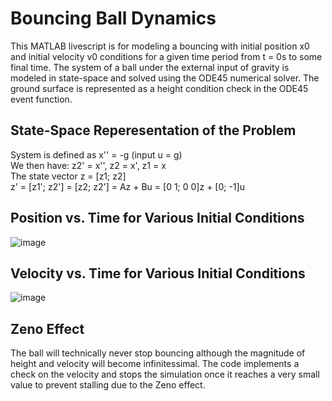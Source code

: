 # Bouncing Ball Dynamics  
This MATLAB livescript is for modeling a bouncing with initial position x0 and initial velocity v0 conditions for a given time period from t = 0s to some final time.  The system of a ball under the external input of gravity is modeled in state-space and solved using the ODE45 numerical solver.  The ground surface is represented as a height condition check in the ODE45 event function.  
## State-Space Reperesentation of the Problem
System is defined as x'' = -g  (input u = g)   
We then have:  z2' = x'', z2 = x', z1 = x  
The state vector z = [z1; z2]  
z' = [z1'; z2'] = [z2; z2'] = Az + Bu = [0 1; 0 0]z + [0; -1]u  
## Position vs. Time for Various Initial Conditions  
![image](https://github.com/jknea/MATLAB/assets/80857526/0f0e10cf-359b-44f9-91f5-51ded0d99f68)
## Velocity vs. Time for Various Initial Conditions  
![image](https://github.com/jknea/MATLAB/assets/80857526/8943a4ea-a9e0-4bc6-8f27-803e637c6c15)
## Zeno Effect  
The ball will technically never stop bouncing although the magnitude of height and velocity will become infinitessimal.  The code implements a check on the velocity and stops the simulation once it reaches a very small value to prevent stalling due to the Zeno effect.  
